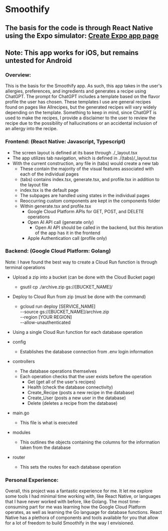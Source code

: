 # Smoothify

## The basis for the code is through React Native using the Expo simulator: [Create Expo app page](https://docs.expo.dev/tutorial/create-your-first-app/)

## Note: This app works for iOS, but remains untested for Android

### Overview:
This is the basis for the Smoothify app. As such, this app takes in the user's allergies, preferences, and ingredients and generates a recipe using ChatGPT. The prompt for ChatGPT includes a template based on the flavor profile the user has chosen. These templates I use are general recipes found on pages like Allrecipes, but the generated recipes will vary widely depending on the template. Something to keep in mind, since ChatGPT is used to make the recipes, I provide a disclaimer to the user to review the recipe due to the possibility of hallucinations or an accidental inclusion of an allergy into the recipe.

### Frontend: (React Native: Javascript, Typescript)
- The screen layout is defined at its base through ./_layout.tsx
- The app utilizes tab navigation, which is defined in ./(tabs)/_layout.tsx
- With the current construction, any file in (tabs) would create a new tab
  - These contain the majority of the visual features associated with each of the individual pages
  - (tabs) contains index.tsx, generate.tsx, and profile.tsx in addition to the layout file
  - index.tsx is the default page
  - The subpages are handled using states in the individual pages
  - Reoccurring custom components are kept in the components folder
  - Within generate.tsx and profile.tsx
    - Google Cloud Platform APIs for GET, POST, and DELETE operations
    - Open AI API call (generate only)
      - Open AI API should be called in the backend, but this iteration of the app has it in the frontend
    - Apple Authentication call (profile only)

### Backend: (Google Cloud Platform: Golang)
Note: I have found the best way to create a Cloud Run function is through terminal operations
- Upload a zip into a bucket (can be done with  the Cloud Bucket page)
  - gsutil cp ./archive.zip gs://[BUCKET_NAME]/
- Deploy to Cloud Run from zip (must be done with the command)
  - gcloud run deploy [SERVICE_NAME] \
    --source gs://[BUCKET_NAME]/archive.zip \
    --region [YOUR REGION] \
    --allow-unauthenticated

- Using a single Cloud Run function for each database operation
- config
  - Establishes the database connection from .env login information
- controllers
  - The database operations themselves
  - Each operation checks that the user exists before the operation
    - Get (get all of the user's recipes)
    - Health (check the database connectivity)
    - Create_Recipe (posts a new recipe in the database)
    - Create_User (posts a new user in the database)
    - Delete (deletes a recipe from the database)
- main.go
  - This file is what is executed
- modules
  - This outlines the objects containing the columns for the information taken from the database
- router
  - This sets the routes for each database operation
 

### Personal Experience:
Overall, this project was a fantastic experience for me. It let me explore some tools I had minimal time working with, like React Native, or languages that I have never worked with before, like Golang. The most time-consuming part for me was learning how the Google Cloud Platform operates, as well as learning the Go language for database functions. React Native has a plethora of components and tools available for you that allow for a lot of freedom to build Smoothify in the way I envisioned. 
